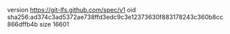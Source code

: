 version https://git-lfs.github.com/spec/v1
oid sha256:ad374c3ad5372ae738ffd3edc9c3e12373630f883178243c360b8cc866dffb4b
size 16601
